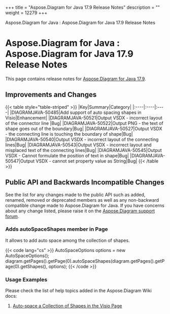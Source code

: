 +++
title = "Aspose.Diagram for Java 17.9 Release Notes" 
description = "" 
weight = 12279 
+++

Aspose.Diagram for Java : Aspose.Diagram for Java 17.9 Release Notes  

# Aspose.Diagram for Java : Aspose.Diagram for Java 17.9 Release Notes


This page contains release notes for [Aspose.Diagram for Java 17.9](http://maven.aspose.com/repository/simple/ext-release-local/com/aspose/aspose-diagram/17.9/).

## Improvements and Changes

{{< table style="table-striped" >}}
|Key|Summary|Category|
|:----|:----|:----|
|DIAGRAMJAVA-50485|Add support of auto spacing shapes in Visio|Enhancement|
|DIAGRAMJAVA-50521|Output VSDX - incorrect layout of the connector line |Bug|
|DIAGRAMJAVA-50522|Output PNG - the text of shape goes out of the boundary|Bug|
|DIAGRAMJAVA-50527|Output VSDX - the connecting line is touching the boundary of shape|Bug|
|DIAGRAMJAVA-50540|Output VSDX - incorrect layout of the connecting lines|Bug|
|DIAGRAMJAVA-50543|Output VSDX - incorrect layout and misplaced text of the connecting lines|Bug|
|DIAGRAMJAVA-50545|Output VSDX - Cannot formulate the position of text in shape|Bug|
|DIAGRAMJAVA-50547|Output VSDX - cannot set property value as String|Bug|
{{< /table >}}

## Public API and Backwards Incompatible Changes

See the list for any changes made to the public API such as added, renamed, removed or deprecated members as well as any non-backward compatible change made to Aspose.Diagram for Java. If you have concerns about any change listed, please raise it on the [Aspose.Diagram support forum](http://www.aspose.com/community/forums/aspose.diagram-product-family/489/showforum.aspx).

### Adds autoSpaceShapes member in Page

It allows to add auto space among the collection of shapes.

{{< code lang="cs" >}}
AutoSpaceOptions options = new AutoSpaceOptions();
diagram.getPages().getPage(0).autoSpaceShapes(diagram.getPages().getPage(0).getShapes(), options);
{{< /code >}}

### Usage Examples

Please check the list of help topics added in the Aspose.Diagram Wiki docs: 

1.  [Auto-space a Collection of Shapes in the Visio Page](https://docs2.aspose.com/diagram/java/developerguide/workingwithpages/auto-space+a+collection+of+shapes+in+the+visio+page)

